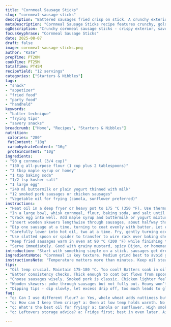 ```yaml
---
title: "Cornmeal Sausage Sticks"
slug: "cornmeal-sausage-sticks"
description: "Battered sausages fried crisp on stick. A crunchy exterior from a mix of corn and all-purpose flours, slight sweetness balanced by baking soda and pinch of salt. Buttermilk tenderizes, egg binds. Hot oil crackles and sizzles. Golden brown signals doneness. Dip options from spicy mustard to smoky ketchup. Simple snack turned handheld experience. Substitutions for gluten-free and dairy alternatives included. Tips on batter thickness, frying temps, avoiding soggy coating. Timing cues based on color and texture, not the clock. Tested for small batches, best cooked in pairs to avoid crowding. Keeps warm in oven, crispiness holds. Real-world kitchen tricks that save time and frustration. No fluff. Just efficient techniques and reliable results."
metaDescription: "Cornmeal Sausage Sticks recipe features crunchy, golden batter enveloping juicy sausages, great for snacks or gatherings."
ogDescription: "Crunchy cornmeal sausage sticks - crispy exterior, savory interior. A must-try snack, perfect for dipping with mustard or ketchup."
focusKeyphrase: "Cornmeal Sausage Sticks"
date: 2025-08-07
draft: false
image: cornmeal-sausage-sticks.png
author: "Kate"
prepTime: PT20M
cookTime: PT25M
totalTime: PT45M
recipeYield: "12 servings"
categories: ["Starters & Nibbles"]
tags:
- "snack"
- "appetizer"
- "fried food"
- "party food"
- "handheld"
keywords:
- "batter technique"
- "frying tips"
- "savory snacks"
breadcrumb: ["Home", "Recipes", "Starters & Nibbles"]
nutrition: 
 calories: "280"
 fatContent: "18g"
 carbohydrateContent: "16g"
 proteinContent: "10g"
ingredients:
- "90 g cornmeal (3/4 cup)"
- "130 g all-purpose flour (1 cup plus 2 tablespoons)"
- "2 tbsp maple syrup or honey"
- "1 tsp baking soda"
- "1/2 tsp kosher salt"
- "1 large egg"
- "240 ml buttermilk or plain yogurt thinned with milk"
- "12 smoked pork sausages or chicken sausages"
- "Vegetable oil for frying (canola, sunflower preferred)"
instructions:
- "Heat oil in a deep fryer or heavy pot to 175 °C (350 °F). Use thermometer to avoid cooling below 170 °C or overheating past 180 °C."
- "In a large bowl, whisk cornmeal, flour, baking soda, and salt until there are no lumps. Create a well in center for wet ingredients."
- "Crack egg into well. Add maple syrup and buttermilk or yogurt mixture. Stir gently just until combined; batter should be thick but flow slowly off spoon. Too thin—won’t stick, too thick—clumpy coating."
- "Insert wooden skewers lengthwise through sausages, about halfway through sausage body for balance when frying. Pat dry if sausages are moist to help batter cling."
- "Dip one sausage at a time, turning to coat evenly with batter. Let excess drip off to prevent globbing."
- "Carefully lower into hot oil, two at a time. Fry, gently turning occasionally, for about 4-6 minutes until batter is deep golden and crisp. Listen for steady sizzle, no aggressive bubbling indicates correct temperature."
- "Use slotted spoon or spider to transfer to wire rack over baking sheet to drain excess oil. Avoid paper towels or sitting directly on plate; steam will soften crust."
- "Keep fried sausages warm in oven at 90 °C (200 °F) while finishing the rest."
- "Serve immediately. Good with grainy mustard, spicy Dijon, or homemade ketchup with smoked paprika twist."
introduction: "Start with something simple on a stick, sausages get dressed up. Thick, grainy coating from cornmeal mixed with flour brings crunch and subtle earthiness. Sugar swapped to maple syrup. Baking powder replaced with baking soda for sharper lift paired with acidic buttermilk—makes batter puff just right, light not heavy. Egg binds moisture. Batter’s thick enough to cling but fluid enough to coat. Fry hot oil 175 °C, maintain temps to avoid soggy or burnt. Oddly little patience required—flip and listen for the rhythm of frying, bubbles calm, color beckons. Saucisses on stick, old fairground trick done better at home. Good snack, finger food, no-nonsense. No sticky mess, no limp crust, just taught batter hugging smoky sausage. Quick, reliable, tactile. Whether backyard barbecue or quick bite, technique keeps battered skin crisp, sausages juicy. Accompaniments varied; mustard tang or ketchup smoky heat. Real-world kitchen chores below, avoid common mishaps: oily batter, uneven cooking, limp coating. Keep gear ready, thermometer close, don’t rush drying sausages before dipping. Grind cornmeal texture matters, course better for crispness. Swap ingredients without wrecking batter; yogurt replaces buttermilk; honey replaces syrup. Skip nuts, no gluten tweaks in place; use corn flour + rice flour for gluten-free. Proven method rock solid for battered sausages on sticks."
ingredientsNote: "Cornmeal is key texture. Medium grind best to avoid gritty or doughy crust. All-purpose flour classic choice; whole wheat for nuttier flavor but expect denser crust. Maple syrup preferred to sugar—adds subtle complexity but honey or light molasses works. Baking soda over powder speeds reaction with acid in buttermilk or yogurt. Salt balances sweetness and deepens flavor. Egg provides structure and moisture binding; no substitute if possible—skip only in allergy cases, increase buttermilk then. Buttermilk traditionally acidic and thick, yogurt plus milk mimics texture and tang. Sausage choice flexible—smoked pork classic, chicken keeps it light. Oil: high smoke point essential—canola, sunflower, or peanut if no allergy. Avoid olive oil; burns at low temps. Wooden skewers soaked 10 minutes prevent burning. Proper dipping and dripping crucial to control batter thickness and prevent lumps. Batch fry in twos or threes; crowding drops oil temperature, leads to greasy results."
instructionsNote: "Temperature matters more than minutes. Keep oil steady 175–180 °C—too cool, batter soaks; too hot, burns before cooking sausage inside. Batter consistency: thick, not pudding, coat sticks like paint on canvas. Slowly mix dry and wet—avoid over mixing tough and chewy crust. Skewers stabilize sausages for even frying and easy flipping. Pat sausages dry, wet surface ruins batter adhesion. Fry two at a time to maintain oil heat and space for stirring. Slow, gentle turns—avoid splashes and uneven browning. Golden brown with small bubbles—sign of crunch developing. Drain on wire rack to let steam escape; paper towels trap moisture, make crust flabby. Keep warm in low oven sans cover to hold crisp texture. Serve soon—crispness fades with time. Reheating: hot oven, not microwave. Common mistakes: batter too thin (runs off), too thick (clumps, raw inside). Take cues from sizzling sound and visual color, real talk over timer. Wooden skewers must be fully inserted to prevent spinning in hot oil. Used a touch of syrup instead sugar for a nuanced finish. Swap baking powder for soda to leverage acidity; lets batter bubble up quicker, lighter crust. An important trick: resting batter 5 minutes before dipping thickens it slightly and harmonizes flavors. Batter lumps okay but no dry pockets. Exploring flexibility with yogurt to buttermilk switch; same acidity, varied texture. Overall, technique focus, not fancy ingredients. Stick, dip, fry, enjoy."
tips:
- "Oil temp crucial. Maintain 175-180 °C. Too cool? Batters soak in oil. Too hot? Outside burns, inside raw. Steady sizzle sound matters."
- "Batter consistency checks. Thick enough to coat but flows from spoon—like paint. Too thin? Slips off; too thick? Clumps. Let rest 5 minutes, harmony ensues."
- "Choose sausages wisely. Smoked pork is classic. Chicken lighter feel. Drain fried sausages on rack. Avoid paper towels; moisture spoils crisp."
- "Wooden skewers: poke through sausages but not fully out. Heavy won’t flip easily. Two at a time in hot oil, better control. Avoid crowding."
- "Dipping tips - dip slowly, let excess drip off, too much leads to globs. Always pat dry sausages before coating. Moisture ruins adherence."
faq:
- "q: Can I use different flour? a: Yes, whole wheat adds nuttiness but denser crust. For gluten-free, corn and rice flour work."
- "q: How can I keep them crispy? a: Oven at low temp holds warmth. No cover traps steam. Crisp fades quick; serve right away."
- "q: What's the best oil for frying? a: Canola or sunflower. High smoke point matters. Olive burns, doesn’t work well here."
- "q: Leftovers storage advice? a: Fridge first; best in oven later. Aim for crunch again. Microwaving, no; they get sad and limp."

---
```

